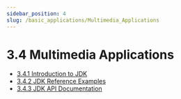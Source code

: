 ```yaml
---
sidebar_position: 4
slug: /basic_applications/Multimedia_Applications
---
```


# 3.4 Multimedia Applications

- [3.4.1 Introduction to JDK](3.4.1_Introduction_to_JDK.md)
- [3.4.2 JDK Reference Examples](3.4.2_JDK_Reference_Examples.md)
- [3.4.3 JDK API Documentation](3.4.3_JDK_API_Descriptions.md)